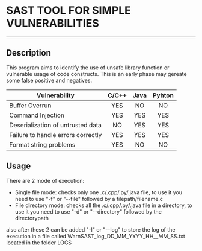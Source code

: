 # SAST TOOL FOR SIMPLE VULNERABILITIES

------------------------------------------------

## Description
This program aims to identify the use of unsafe library function or vulnerable usage of code constructs. This is an early phase may gereate some false positive and negatives.

| Vulnerability                       | C/C++ | Java | Pyhton |
|-------------------------------------|:-----:|:----:|:------:|
| Buffer Overrun                      |  YES  |  NO  |   NO   |
| Command Injection                   |  YES  | YES  |  YES   |
| Deserialization of untrusted data   |  NO   | YES  |  YES   |
| Failure to handle errors correctly  |  YES  | YES  |  YES   |
| Format string problems              |  YES  |  NO  |   NO   |

## Usage
There are 2 mode of execution:
* Single file mode: checks only one .c/.cpp/.py/.java file, 
to use it you need to use "-f" or "--file" followed by a filepath/filename.c
* File directory mode: checks all the .c/.cpp/.py/.java file in a directory, 
to use it you need to use "-d" or "--directory" followed by the directorypath

also after these 2 can be added "-l" or "--log" 
to store the log of the execution in a file called WarnSAST_log_DD_MM_YYYY_HH__MM_SS.txt 
located in the folder LOGS
